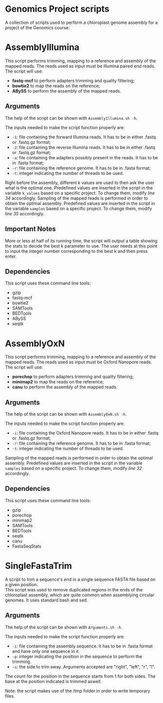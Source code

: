 # Genomics Project scripts
A collection of scripts used to perform a chloroplast genome assembly for a project of the Genomics course:

# AssemblyIllumina
This script performs trimming, mapping to a reference and assembly of the mapped reads. The reads used as input must be Illumina paired end reads.\
The script will use:
- **fastq-mcf** to perform adapters trimming and quality filtering;
- **bowtie2** to map the reads on the reference;
- **ABySS** to perform the assembly of the mapped reads.

## Arguments
The help of the script can be shown with `AssemblyIllumina.sh -h`.

The inputs needed to make the script function properly are:
- `-1`: file containing the forward Illumina reads. It has to be in either .fastq or .fastq.gz format;
- `-2`: file containing the reverse Illumina reads. It has to be in either .fastq or .fastq.gz format;
- `-a`: file containing the adapters possibly present in the reads. It has to be in .fasta format;
- `-r`: file containing the reference genome. It has to be in .fasta format;
- `-t`: integer indicating the number of threads to be used.

Right before the assembly, different k values are used to then ask the user what is the optimal one. Predefined values are inserted in the script in the variable `k_values` based on a specific project. To change them, modify *line 34* accordingly.
Sampling of the mapped reads is performed in order to obtain the optimal assembly. Predefined values are inserted in the script in the variable `samples` based on a specific project. To change them, modify *line 35* accordingly.


## Important Notes
More or less at half of its running time, the script will output a table showing the stats to decide the best k parameter to use. The user needs at this point to input the integer number corresponding to the best k and then press enter.


## Dependencies
This script uses these command line tools:
- gzip
- fastq-mcf
- bowtie2
- SAMTools
- BEDTools
- ABySS
- seqtk



# AssemblyOxN
This script performs trimming, mapping to a reference and assembly of the mapped reads. The reads used as input must be Oxford Nanopore reads.\
The script will use:
- **porechop** to perform adapters trimming and quality filtering;
- **minimap2** to map the reads on the reference;
- **canu** to perform the assembly of the mapped reads.

## Arguments
The help of the script can be shown with `AssemblyOxN.sh -h`.

The inputs needed to make the script function properly are:
- `-i`: file containing the Oxford Nanopore reads. It has to be in either .fastq or .fastq.gz format;
- `-r`: file containing the reference genome. It has to be in .fasta format;
- `-t`: integer indicating the number of threads to be used.

Sampling of the mapped reads is performed in order to obtain the optimal assembly. Predefined values are inserted in the script in the variable `samples` based on a specific project. To change them, modify *line 32* accordingly.

## Dependencies
This script uses these command line tools:
- gzip
- porechop
- minimap2
- SAMTools
- BEDTools
- seqtk
- canu
- FastaSeqStats


# SingleFastaTrim
A script to trim a sequence's end in a single sequence FASTA file based on a given position.\
This script was used to remove duplicated regions in the ends of the chloroplast assembly, which are quite common when assemblying circular genomes.
It uses standard bash and sed.

## Arguments
The help of the script can be shown with `Arguments.sh -h`.

The inputs needed to make the script function properly are:
- `-i`: file containing the assembly sequence. It has to be in .fasta format and have only one sequence in it.
- `-p`: integer indicating the position in the sequence to perform the trimming.
- `-s`: the side to trim away. Arguments accepted are "right", "left", "r", "l".

The count for the position in the sequence starts from 1 for both sides. The base at the position indicated is trimmed aswell.

Note: the script makes use of the /tmp folder in order to write temporary files.

